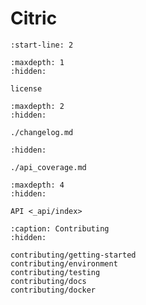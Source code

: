 # Citric

```{include} ../README.md
:start-line: 2
```

```{toctree}
:maxdepth: 1
:hidden:

license
```

```{toctree}
:maxdepth: 2
:hidden:

./changelog.md
```

```{toctree}
:hidden:

./api_coverage.md
```

```{toctree}
:maxdepth: 4
:hidden:

API <_api/index>
```

```{toctree}
:caption: Contributing
:hidden:

contributing/getting-started
contributing/environment
contributing/testing
contributing/docs
contributing/docker
```
